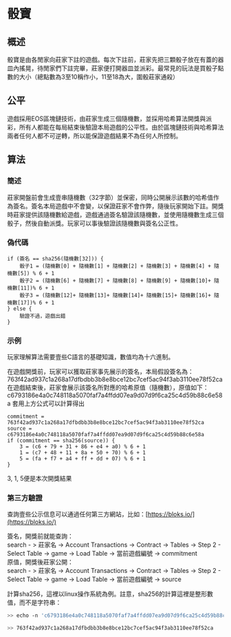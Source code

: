 # 骰寶
## 概述
骰寶是由各閒家向莊家下註的遊戲。每次下註前，莊家先把三顆骰子放在有蓋的器皿內搖晃，待閒家們下註完畢，莊家便打開器皿並派彩。最常見的玩法是買骰子點數的大小（總點數為3至10稱作小，11至18為大，圍骰莊家通殺）

## 公平
遊戲採用EOS區塊鏈技術，由莊家生成三個隨機數，並採用哈希算法開獎與派彩，所有人都能在每局結束後驗證本局遊戲的公平性。由於區塊鏈技術與哈希算法兩者任何人都不可逆轉，所以能保證遊戲結果不為任何人所控制。

## 算法
### 簡述
莊家開盤前會生成壹串隨機數（32字節）並保密，同時公開展示該數的哈希值作為簽名。簽名本局遊戲中不會變，以保證莊家不會作弊，隨後玩家開始下註。開獎時莊家提供該隨機數給遊戲，遊戲通過簽名驗證該隨機數，並使用隨機數生成三個骰子，然後自動派獎。玩家可以事後驗證該隨機數與簽名公正性。

### 偽代碼

```
if (簽名 == sha256(隨機數[32])) {
    骰子1 = (隨機數[0] + 隨機數[1] + 隨機數[2] + 隨機數[3] + 隨機數[4] + 隨機數[5]) % 6 + 1  
    骰子2 = (隨機數[6] + 隨機數[7] + 隨機數[8] + 隨機數[9] + 隨機數[10]+ 隨機數[11])% 6 + 1  
    骰子3 = (隨機數[12]+ 隨機數[13]+ 隨機數[14]+ 隨機數[15]+ 隨機數[16]+ 隨機數[17])% 6 + 1
} else {
    驗證不過，遊戲出錯
}
```

### 示例

玩家理解算法需要壹些C語言的基礎知識，數值均為十六進制。

在遊戲開獎前，玩家可以獲取莊家事先展示的簽名，本局假設簽名為：
763f42ad937c1a268a17dfbdbb3b8e8bce12bc7cef5ac94f3ab3110ee78f52ca
在遊戲結束後，莊家會展示該簽名所對應的哈希原值（隨機數），原值如下：
c6793186e4a0c748118a5070faf7a4ffdd07ea9d07d9f6ca25c4d59b88c6e58a
套用上方公式可以計算得出

```
commitment = 763f42ad937c1a268a17dfbdbb3b8e8bce12bc7cef5ac94f3ab3110ee78f52ca
source = c6793186e4a0c748118a5070faf7a4ffdd07ea9d07d9f6ca25c4d59b88c6e58a
if (commitment == sha256(source)) {
    3 = (c6 + 79 + 31 + 86 + e4 + a0) % 6 + 1
    1 = (c7 + 48 + 11 + 8a + 50 + 70) % 6 + 1
    5 = (fa + f7 + a4 + ff + dd + 07) % 6 + 1
}
```
3, 1, 5便是本次開獎結果

### 第三方驗證
查詢壹些公示信息可以通過任何第三方網站，比如：[https://bloks.io/](https://bloks.io/)

簽名，開獎前就能查詢：  
search - > 莊家名 -> Account Transactions -> Contract -> Tables -> Step 2 - Select Table -> game -> Load Table -> 當前遊戲編號 -> commitment  
原值，開獎後莊家公開：  
search - > 莊家名 -> Account Transactions -> Contract -> Tables -> Step 2 - Select Table -> game -> Load Table -> 當前遊戲編號 -> source

計算sha256，這裡以linux操作系統為例。註意，sha256的計算這裡是整形數值，而不是字符串：  

```bash
>> echo -n 'c6793186e4a0c748118a5070faf7a4ffdd07ea9d07d9f6ca25c4d59b88c6e58a' | xxd -r -p | sha256sum -b | awk '{print $1}'

>> 763f42ad937c1a268a17dfbdbb3b8e8bce12bc7cef5ac94f3ab3110ee78f52ca
```


